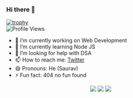 ### Hi there 👋
[![trophy](https://github-profile-trophy.vercel.app/?username=Saurav-Navdhare&theme=monokai&row=1&column=7&margin-w=15)](https://github.com/ryo-ma/github-profile-trophy)<br>
![Profile Views](https://komarev.com/ghpvc/?username=Saurav-Navdharea&label=Profile+Views)

- 🔭 I’m currently working on Web Development
- 🌱 I’m currently learning Node JS
- 🤔 I’m looking for help with DSA
- 📫 How to reach me: [Twitter](https://twitter.com/Saurav_Navdhare)
- 😄 Pronouns: He (Saurav)
- ⚡ Fun fact: 404 no fun found

<div align="center">

  <img src='http://github-readme-streak-stats.herokuapp.com?user=Saurav-Navdhare&theme=dark&background=000000'/>
 <!--[![GitHub Streak](http://github-readme-streak-stats.herokuapp.com?user=Saurav-Navdhare&theme=dark&background=000000)](https://git.io/streak-stats)-->

<img src='https://github-readme-stats.vercel.app/api?username=Saurav-Navdhare&count_private=true&theme=dark'/>
<!--[![Saurav's github stats](https://github-readme-stats.vercel.app/api?username=Saurav-Navdhare&count_private=true&theme=dark)](https://github.com/anuraghazra/github-readme-stats)-->
<img src='https://github-readme-stats.vercel.app/api/top-langs/?username=Saurav-Navdhare&count_private=true&show_icons=true&theme=dark'/>
<!--[![Top Langs](https://github-readme-stats.vercel.app/api/top-langs/?username=Saurav-Navdhare&count_private=true&show_icons=true&theme=dark)](https://github.com/anuraghazra/github-readme-stats)-->
</div>
